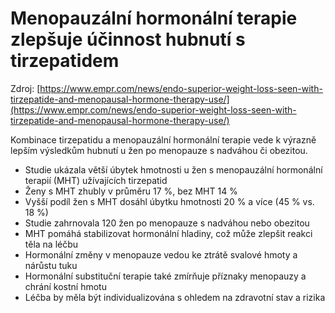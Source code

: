 # Menopauzální hormonální terapie zlepšuje účinnost hubnutí s tirzepatidem

Zdroj: [https://www.empr.com/news/endo-superior-weight-loss-seen-with-tirzepatide-and-menopausal-hormone-therapy-use/](https://www.empr.com/news/endo-superior-weight-loss-seen-with-tirzepatide-and-menopausal-hormone-therapy-use/)

Kombinace tirzepatidu a menopauzální hormonální terapie vede k výrazně lepším výsledkům hubnutí u žen po menopauze s nadváhou či obezitou.

- Studie ukázala větší úbytek hmotnosti u žen s menopauzální hormonální terapií (MHT) užívajících tirzepatid
- Ženy s MHT zhubly v průměru 17 %, bez MHT 14 %
- Vyšší podíl žen s MHT dosáhl úbytku hmotnosti 20 % a více (45 % vs. 18 %)
- Studie zahrnovala 120 žen po menopauze s nadváhou nebo obezitou
- MHT pomáhá stabilizovat hormonální hladiny, což může zlepšit reakci těla na léčbu
- Hormonální změny v menopauze vedou ke ztrátě svalové hmoty a nárůstu tuku
- Hormonální substituční terapie také zmírňuje příznaky menopauzy a chrání kostní hmotu
- Léčba by měla být individualizována s ohledem na zdravotní stav a rizika
